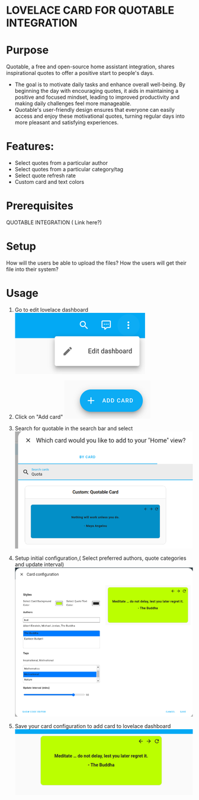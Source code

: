 # LOVELACE CARD FOR QUOTABLE INTEGRATION

# Purpose
Quotable, a free and open-source home assistant integration, shares inspirational quotes to offer a positive start to people's days. 

* The goal is to motivate daily tasks and enhance overall well-being. By beginning the day with encouraging quotes, it aids in maintaining a positive and focused mindset, leading to improved productivity and making daily challenges feel more manageable.
* Quotable's user-friendly design ensures that everyone can easily access and enjoy these motivational quotes, turning regular days into more pleasant and satisfying experiences.

# Features:
* Select quotes from a particular author
* Select quotes from a particular category/tag
* Select quote refresh rate
* Custom card and text colors 



# Prerequisites
QUOTABLE INTEGRATION ( Link here?)

# Setup
How will the users be able to upload the files?
How the users will get their file into their system?


# Usage
1. Go to edit lovelace dashboard
![Edit](imgs/1.png)
  
2. Click on "Add card"
![Add card](imgs/2.png)

3. Search for quotable in the search bar and select
![Search card](imgs/3.png)

4. Setup initial configuration,( Select preferred authors, quote categories and update interval)
![customise card](imgs/4.png)

5. Save your card configuration to add card to lovelace dashboard
![customise card](imgs/5.png)








